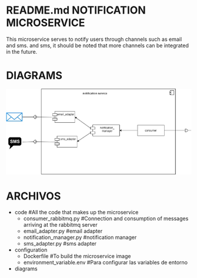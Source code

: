 # README.md NOTIFICATION MICROSERVICE

This microservice serves to notify users through channels such as email and sms. 
and sms, it should be noted that more channels can be integrated in the future. 

# DIAGRAMS

![](diagrams/notification_microservice.jpg)

# ARCHIVOS 
*  code #All the code that makes up the microservice
    * consumer_rabbitmq.py #Connection and consumption of messages arriving at the rabbitmq server  
    * email_adapter.py  #email adapter 
    * notification_manager.py #notification manager
    * sms_adapter.py #sms adapter 
* configuration 
    * Dockerfile #To build the microservice image
    * environment_variable.env  #Para configurar las variables de entorno 
* diagrams  

